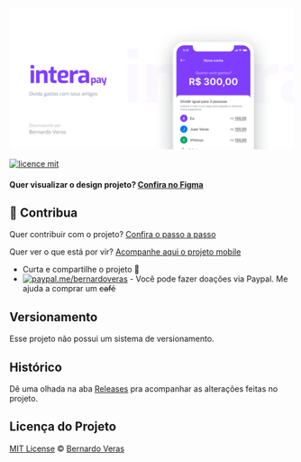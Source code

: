 ![](.github/assets/cover.png)

[![licence mit](https://img.shields.io/badge/licence-MIT-blue.svg)](https://github.com/bernardoveras/juntapay/blob/master/LICENSE)

#### Quer visualizar o design projeto? [Confira no Figma](https://www.figma.com/file/qXEWQvI4CEx1MXUkyu6aDB/Intera-Mobile)

## :sparkling_heart: Contribua

Quer contribuir com o projeto? [Confira o passo a passo](./CONTRIBUTING.md)

Quer ver o que está por vir? [Acompanhe aqui o projeto mobile](https://github.com/bernardoveras/juntapay-mobile/projects)

- Curta e compartilhe o projeto :rocket:
- [![paypal.me/bernardoveras](https://ionicabizau.github.io/badges/paypal.svg)](https://www.paypal.me/bernardoveras) - Você pode fazer doações via Paypal. Me ajuda a comprar um ~~café~~

## Versionamento

Esse projeto não possui um sistema de versionamento.

## Histórico
Dê uma olhada na aba [Releases](https://github.com/bernardoveras/juntapay/releases) pra acompanhar as alterações feitas no projeto.

## Licença do Projeto
[MIT License](./LICENSE) © [Bernardo Veras](https://github.com/bernardoveras)
